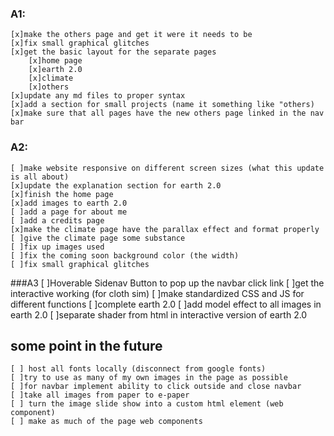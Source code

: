 ### A1:
    [x]make the others page and get it were it needs to be
    [x]fix small graphical glitches
    [x]get the basic layout for the separate pages
        [x]home page
        [x]earth 2.0
        [x]climate
        [x]others
    [x]update any md files to proper syntax
    [x]add a section for small projects (name it something like "others)
    [x]make sure that all pages have the new others page linked in the nav bar
     
### A2:
    [ ]make website responsive on different screen sizes (what this update is all about) 
    [x]update the explanation section for earth 2.0
    [x]finish the home page
    [x]add images to earth 2.0
    [ ]add a page for about me
    [ ]add a credits page
    [x]make the climate page have the parallax effect and format properly
    [ ]give the climate page some substance 
    [ ]fix up images used
    [ ]fix the coming soon background color (the width)
    [ ]fix small graphical glitches
###A3
	[ ]Hoverable Sidenav Button to pop up the navbar click link
	[ ]get the interactive working (for cloth sim)
	[ ]make standardized CSS and JS for different functions 
	[ ]complete earth 2.0
	[ ]add model effect to all images in earth 2.0
	[ ]separate shader from html in interactive version of earth 2.0
	
	
## some point in the future
    [ ] host all fonts locally (disconnect from google fonts)
    [ ]try to use as many of my own images in the page as possible
    [ ]for navbar implement ability to click outside and close navbar
    [ ]take all images from paper to e-paper
    [ ] turn the image slide show into a custom html element (web component)
    [ ] make as much of the page web components 
